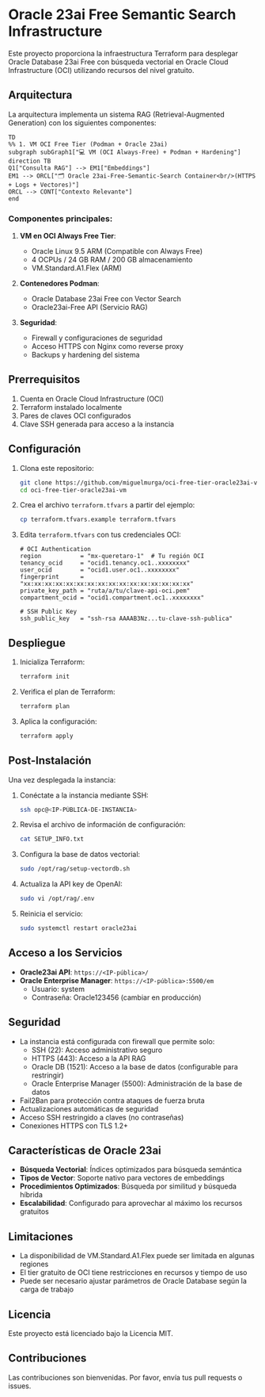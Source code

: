 # Oracle 23ai Free Semantic Search Infrastructure

Este proyecto proporciona la infraestructura Terraform para desplegar Oracle Database 23ai Free con búsqueda vectorial en Oracle Cloud Infrastructure (OCI) utilizando recursos del nivel gratuito.

## Arquitectura

La arquitectura implementa un sistema RAG (Retrieval-Augmented Generation) con los siguientes componentes:

```
TD
%% 1. VM OCI Free Tier (Podman + Oracle 23ai)
subgraph subGraph1["💻 VM (OCI Always‑Free) + Podman + Hardening"]
direction TB
Q1["Consulta RAG"] --> EM1["Embeddings"]
EM1 --> ORCL["🗂️ Oracle 23ai‑Free‑Semantic‑Search Container<br/>(HTTPS + Logs + Vectores)"]
ORCL --> CONT["Contexto Relevante"]
end
```

### Componentes principales:

1. **VM en OCI Always Free Tier**:
   - Oracle Linux 9.5 ARM (Compatible con Always Free)
   - 4 OCPUs / 24 GB RAM / 200 GB almacenamiento
   - VM.Standard.A1.Flex (ARM)

2. **Contenedores Podman**:
   - Oracle Database 23ai Free con Vector Search
   - Oracle23ai-Free API (Servicio RAG)

3. **Seguridad**:
   - Firewall y configuraciones de seguridad
   - Acceso HTTPS con Nginx como reverse proxy
   - Backups y hardening del sistema

## Prerrequisitos

1. Cuenta en Oracle Cloud Infrastructure (OCI)
2. Terraform instalado localmente
3. Pares de claves OCI configurados
4. Clave SSH generada para acceso a la instancia

## Configuración

1. Clona este repositorio:
   ```bash
   git clone https://github.com/miguelmurga/oci-free-tier-oracle23ai-vm.git
   cd oci-free-tier-oracle23ai-vm
   ```

2. Crea el archivo `terraform.tfvars` a partir del ejemplo:
   ```bash
   cp terraform.tfvars.example terraform.tfvars
   ```

3. Edita `terraform.tfvars` con tus credenciales OCI:
   ```
   # OCI Authentication
   region           = "mx-queretaro-1"  # Tu región OCI
   tenancy_ocid     = "ocid1.tenancy.oc1..xxxxxxxx"
   user_ocid        = "ocid1.user.oc1..xxxxxxxx"
   fingerprint      = "xx:xx:xx:xx:xx:xx:xx:xx:xx:xx:xx:xx:xx:xx:xx:xx"
   private_key_path = "ruta/a/tu/clave-api-oci.pem"
   compartment_ocid = "ocid1.compartment.oc1..xxxxxxxx"

   # SSH Public Key
   ssh_public_key   = "ssh-rsa AAAAB3Nz...tu-clave-ssh-publica"
   ```

## Despliegue

1. Inicializa Terraform:
   ```bash
   terraform init
   ```

2. Verifica el plan de Terraform:
   ```bash
   terraform plan
   ```

3. Aplica la configuración:
   ```bash
   terraform apply
   ```

## Post-Instalación

Una vez desplegada la instancia:

1. Conéctate a la instancia mediante SSH:
   ```bash
   ssh opc@<IP-PÚBLICA-DE-INSTANCIA>
   ```

2. Revisa el archivo de información de configuración:
   ```bash
   cat SETUP_INFO.txt
   ```

3. Configura la base de datos vectorial:
   ```bash
   sudo /opt/rag/setup-vectordb.sh
   ```

4. Actualiza la API key de OpenAI:
   ```bash
   sudo vi /opt/rag/.env
   ```

5. Reinicia el servicio:
   ```bash
   sudo systemctl restart oracle23ai
   ```

## Acceso a los Servicios

- **Oracle23ai API**: `https://<IP-pública>/`
- **Oracle Enterprise Manager**: `https://<IP-pública>:5500/em`
  - Usuario: system
  - Contraseña: Oracle123456 (cambiar en producción)

## Seguridad

- La instancia está configurada con firewall que permite solo:
  - SSH (22): Acceso administrativo seguro
  - HTTPS (443): Acceso a la API RAG
  - Oracle DB (1521): Acceso a la base de datos (configurable para restringir)
  - Oracle Enterprise Manager (5500): Administración de la base de datos
- Fail2Ban para protección contra ataques de fuerza bruta
- Actualizaciones automáticas de seguridad
- Acceso SSH restringido a claves (no contraseñas)
- Conexiones HTTPS con TLS 1.2+

## Características de Oracle 23ai

- **Búsqueda Vectorial**: Índices optimizados para búsqueda semántica
- **Tipos de Vector**: Soporte nativo para vectores de embeddings
- **Procedimientos Optimizados**: Búsqueda por similitud y búsqueda híbrida
- **Escalabilidad**: Configurado para aprovechar al máximo los recursos gratuitos

## Limitaciones

- La disponibilidad de VM.Standard.A1.Flex puede ser limitada en algunas regiones
- El tier gratuito de OCI tiene restricciones en recursos y tiempo de uso
- Puede ser necesario ajustar parámetros de Oracle Database según la carga de trabajo

## Licencia

Este proyecto está licenciado bajo la Licencia MIT.

## Contribuciones

Las contribuciones son bienvenidas. Por favor, envía tus pull requests o issues.